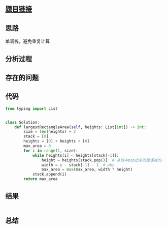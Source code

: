 [//]: # (@Author  : xu.junpeng)
[//]: # (@Time    : 2020/8/8 3:15 下午)
## [题目链接](https://leetcode.com/problems/largest-rectangle-in-histogram/)

## 思路
单调栈，避免重复计算
## 分析过程

## 存在的问题

## 代码
```python
from typing import List


class Solution:
    def largestRectangleArea(self, heights: List[int]) -> int:
        size = len(heights) + 2
        stack = [0]
        heights = [0] + heights + [0]
        max_area = 0
        for i in range(1, size):
            while heights[i] < heights[stack[-1]]:
                height = heights[stack.pop()]  # 从栈中pop出来的是递减的， 刚好符合使用短边计算乘长度
                width = i - stack[-1] - 1  # why
                max_area = max(max_area, width * height)
            stack.append(i)
        return max_area
```

## 结果
```

```
## 总结

